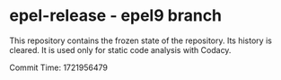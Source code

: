 # epel-release - epel9 branch

This repository contains the frozen state of the repository.
Its history is cleared. It is used only for static code
analysis with Codacy.

Commit Time: 1721956479